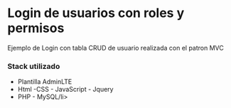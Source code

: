 # Login de usuarios con roles y permisos


<p>Ejemplo de Login con tabla CRUD de usuario realizada con el patron MVC</p>


<h3>Stack utilizado</h3>
<ul>
  <li>Plantilla AdminLTE</li>
  <li>Html -CSS - JavaScript - Jquery</li>
  <li>PHP - MySQL/li>  
</ul>
